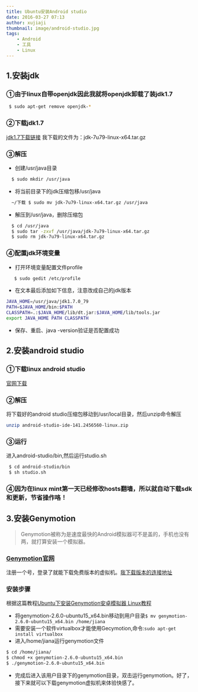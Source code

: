 ```yaml
---
title: Ubuntu安装Android studio
date: 2016-03-27 07:13
author: xujiaji
thumbnail: image/android-studio.jpg
tags:
    - Android
    - 工具
    - Linux
---
```


## 1.安装jdk
### ①由于linux自带openjdk因此我就将openjdk卸载了装jdk1.7
``` sh
 $ sudo apt-get remove openjdk-*
```
### ②下载jdk1.7
[jdk1.7下载链接](http://www.oracle.com/technetwork/cn/java/javase/downloads/jdk7-downloads-1880260.html)
我下载的文件为：jdk-7u79-linux-x64.tar.gz
### ③解压
- 创建/usr/java目录
 ``` sh
   $ sudo mkdir /usr/java
 ```
- 将当前目录下的jdk压缩包移/usr/java
 ``` sh
   ~/下载 $ sudo mv jdk-7u79-linux-x64.tar.gz /usr/java
 ```
- 解压到/usr/java，删除压缩包
 ``` sh
   $ cd /usr/java
   $ sudo tar -zxvf /usr/java/jdk-7u79-linux-x64.tar.gz
   $ sudo rm jdk-7u79-linux-x64.tar.gz 
 ```

### ④配置jdk环境变量
- 打开环境变量配置文件profile
``` sh
   $ sudo gedit /etc/profile
```
- 在文本最后添加如下信息，注意改成自己的jdk版本
``` sh
JAVA_HOME=/usr/java/jdk1.7.0_79
PATH=$JAVA_HOME/bin:$PATH
CLASSPATH=.:$JAVA_HOME/lib/dt.jar:$JAVA_HOME/lib/tools.jar
export JAVA_HOME PATH CLASSPATH
```
- 保存、重启、java -version验证是否配置成功

## 2.安装android studio
### ①下载linux android studio
[官网下载](http://developer.android.com/intl/zh-cn/sdk/index.html)

### ②解压
将下载好的android studio压缩包移动到/usr/local目录，然后unzip命令解压
``` sh
unzip android-studio-ide-141.2456560-linux.zip
```
### ③运行
进入android-studio/bin,然后运行studio.sh
``` sh
 $ cd android-studio/bin
 $ sh studio.sh
```
### ④因为在linux mint第一天已经修改hosts翻墙，所以就自动下载sdk和更新，节省操作咯！
## 3.安装Genymotion
> Genymotion被称为是速度最快的Android模拟器可不是盖的，手机也没有两，就打算安装一个模拟器。

### [Genymotion官网](https://www.genymotion.com/)
注册一个号，登录了就能下载免费版本的虚拟机。[我下载版本的连接地址](http://files2.genymotion.com/genymotion/genymotion-2.6.0/genymotion-2.6.0-linux_x64.bin)
### 安装步骤
根据这篇教程[Ubuntu下安装Genymotion安卓模拟器 Linux教程](http://www.lihuan.com.cn/2015/02/15/521.html)
- 将genymotion-2.6.0-ubuntu15_x64.bin移动到用户目录`$ mv genymotion-2.6.0-ubuntu15_x64.bin /home/jiana`
- 需要安装一个软件virtualbox才能使用Gecymotion,命令:`sudo apt-get install virtualbox`
- 进入/home/jiana运行genymotion文件
``` sh
$ cd /home/jiana/
$ chmod +x genymotion-2.6.0-ubuntu15_x64.bin 
$ ./genymotion-2.6.0-ubuntu15_x64.bin 
```
- 完成后进入该用户目录下的genymotion目录，双击运行genymotion。好了，接下来就可以下载genymotion虚拟机来体验快感了。